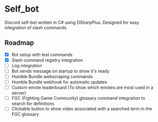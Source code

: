 # Self_bot

Discord self-bot written in C# using DSharpPlus. 
Designed for easy integration of slash commands.






## Roadmap

- [x] Bot setup with test commands
- [x] Slash command registry integration
- [ ] Log integration
- [ ] Bot sends message on startup to show it's ready
- [ ] Humble Bundle webscraping commands
- [ ] Humble Bundle webhook for automatic updates
- [ ] Custom emote leaderboard (To show which emotes are most used in a server)
- [ ] FGC (Fighting Game Community) glossary command integration to search for definitions
- [ ] Clickable button to show video associated with a searched term in the FGC glossary
